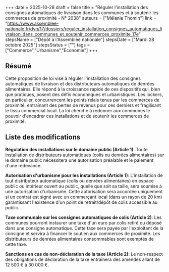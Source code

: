 +++
date = 2025-10-28
draft = false
title = "Réguler l’installation des consignes automatiques de livraison dans les communes et à soutenir les commerces de proximité - N° 2038"
auteurs = ["Mélanie Thomin"]
link = "https://www.assemblee-nationale.fr/dyn/17/dossiers/reguler_installation_consignes_automatiques_livraison_dans_communes_et_soutenir_commerces_proximite_17e"
stepsName = ["Dépôt à l'Assemblée nationale"]
stepsDate = ["Mardi 28 octobre 2025"]
stepsStatus = [""]
tags = ["Commerce","Urbanisme","Économie"]
+++

## Résumé

Cette proposition de loi vise à réguler l'installation des consignes automatiques de livraison et des distributeurs automatiques de denrées alimentaires. Elle répond à la croissance rapide de ces dispositifs qui, bien que pratiques, posent des défis économiques et urbanistiques. Les lockers, en particulier, concurrencent les points relais tenus par les commerces de proximité, entraînant des pertes de revenus pour ces derniers et fragilisant le tissu commercial local. La loi cherche à redonner aux communes le pouvoir d'encadrer ces installations et de soutenir les commerces de proximité.

## Liste des modifications

**Régulation des installations sur le domaine public (Article 1)**: Toute installation de distributeurs automatiques (colis ou denrées alimentaires) sur le domaine public nécessitera une autorisation préalable et le paiement d'une redevance.

**Autorisation d'urbanisme pour les installations (Article 1)**: L'installation de tout distributeur automatique (colis ou denrées alimentaires) en espace public ou intérieur ouvert au public, quelle que soit sa taille, sera soumise à une autorisation d'urbanisme. Cette autorisation sera accordée uniquement si un contrat est signé avec un commerçant local (dans un rayon de 20 km) garantissant l'existence d'un point de retrait/dépôt de colis accessible au public.

**Taxe communale sur les consignes automatiques de colis (Article 2)**: Les communes pourront instaurer une taxe d'un euro par colis retiré ou déposé dans une consigne automatique. Cette taxe sera payée par l'exploitant de la consigne et servira à financer le soutien aux commerces de proximité. Les distributeurs de denrées alimentaires consommables sont exemptés de cette taxe.

**Sanctions en cas de non-déclaration de la taxe (Article 2)**: Le non-respect des obligations de déclaration de la taxe entraînera des amendes allant de 12 500 € à 30 000 €.
